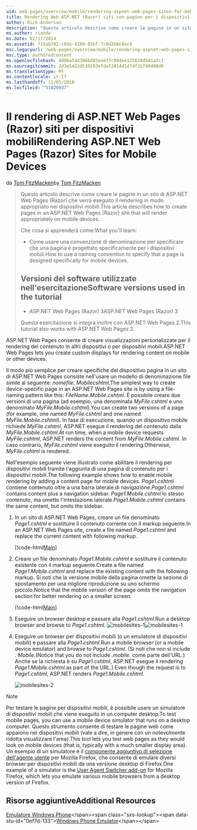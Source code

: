 ```yaml
---
uid: web-pages/overview/mobile/rendering-aspnet-web-pages-sites-for-mobile-devices
title: Rendering Web ASP.NET (Razor) siti con pagine per i dispositivi mobili | Microsoft Docs
author: Rick-Anderson
description: "Questo articolo descrive come creare le pagine in un sito di ASP.NET Web Pages (Razor) che verrà eseguito il rendering in modo appropriato nei dispositivi mobili. Contenuto dell'esercitazione: come è..."
ms.author: riande
ms.date: 02/17/2014
ms.assetid: f15ab392-c05e-4269-83bf-7c6d2b8c8ec8
msc.legacyurl: /web-pages/overview/mobile/rendering-aspnet-web-pages-sites-for-mobile-devices
msc.type: authoredcontent
ms.openlocfilehash: dd06a54d396bd85eeef7c004ee115828d541a2c1
ms.sourcegitcommit: 2d3e5422d530203efdaf2014d1d7df31f88d08d0
ms.translationtype: MT
ms.contentlocale: it-IT
ms.lasthandoff: 11/05/2018
ms.locfileid: "51020937"
---
```

<a name="rendering-aspnet-web-pages-razor-sites-for-mobile-devices"></a><span data-ttu-id="0ef7d-104">Il rendering di ASP.NET Web Pages (Razor) siti per dispositivi mobili</span><span class="sxs-lookup"><span data-stu-id="0ef7d-104">Rendering ASP.NET Web Pages (Razor) Sites for Mobile Devices</span></span>
====================
<span data-ttu-id="0ef7d-105">da [Tom FitzMacken](https://github.com/tfitzmac)</span><span class="sxs-lookup"><span data-stu-id="0ef7d-105">by [Tom FitzMacken](https://github.com/tfitzmac)</span></span>

> <span data-ttu-id="0ef7d-106">Questo articolo descrive come creare le pagine in un sito di ASP.NET Web Pages (Razor) che verrà eseguito il rendering in modo appropriato nei dispositivi mobili.</span><span class="sxs-lookup"><span data-stu-id="0ef7d-106">This article describes how to create pages in an ASP.NET Web Pages (Razor) site that will render appropriately on mobile devices.</span></span>
> 
> <span data-ttu-id="0ef7d-107">Che cosa si apprenderà come:</span><span class="sxs-lookup"><span data-stu-id="0ef7d-107">What you'll learn:</span></span>
> 
> - <span data-ttu-id="0ef7d-108">Come usare una convenzione di denominazione per specificare che una pagina è progettato specificamente per i dispositivi mobili.</span><span class="sxs-lookup"><span data-stu-id="0ef7d-108">How to use a naming convention to specify that a page is designed specifically for mobile devices.</span></span>
>   
> 
> ## <a name="software-versions-used-in-the-tutorial"></a><span data-ttu-id="0ef7d-109">Versioni del software utilizzate nell'esercitazione</span><span class="sxs-lookup"><span data-stu-id="0ef7d-109">Software versions used in the tutorial</span></span>
> 
> 
> - <span data-ttu-id="0ef7d-110">ASP.NET Web Pages (Razor) 3</span><span class="sxs-lookup"><span data-stu-id="0ef7d-110">ASP.NET Web Pages (Razor) 3</span></span>
>   
> 
> <span data-ttu-id="0ef7d-111">Questa esercitazione si integra inoltre con ASP.NET Web Pages 2.</span><span class="sxs-lookup"><span data-stu-id="0ef7d-111">This tutorial also works with ASP.NET Web Pages 2.</span></span>


<span data-ttu-id="0ef7d-112">ASP.NET Web Pages consente di creare visualizzazioni personalizzate per il rendering del contenuto in altri dispositivi o per dispositivi mobili.</span><span class="sxs-lookup"><span data-stu-id="0ef7d-112">ASP.NET Web Pages lets you create custom displays for rendering content on mobile or other devices.</span></span>

<span data-ttu-id="0ef7d-113">Il modo più semplice per creare specifiche del dispositivo pagina in un sito di ASP.NET Web Pages consiste nell'usare un modello di denominazione file simile al seguente: <em>nomefile.</em> <em>Mobile</em><em>cshtml</em>.</span><span class="sxs-lookup"><span data-stu-id="0ef7d-113">The simplest way to create device-specific page in an ASP.NET Web Pages site is by using a file-naming pattern like this: <em>FileName.</em><em>Mobile</em><em>.cshtml</em>.</span></span> <span data-ttu-id="0ef7d-114">È possibile creare due versioni di una pagina (ad esempio, una denominata <em>MyFile.cshtml</em> e uno denominato <em>MyFile.Mobile.cshtml</em>).</span><span class="sxs-lookup"><span data-stu-id="0ef7d-114">You can create two versions of a page (for example, one named <em>MyFile.cshtml</em> and one named <em>MyFile.Mobile.cshtml</em>).</span></span> <span data-ttu-id="0ef7d-115">In fase di esecuzione, quando un dispositivo mobile richiede <em>MyFile.cshtml</em>, ASP.NET esegue il rendering del contenuto dalla <em>MyFile.Mobile.cshtml</em>.</span><span class="sxs-lookup"><span data-stu-id="0ef7d-115">At run time, when a mobile device requests <em>MyFile.cshtml</em>, ASP.NET renders the content from <em>MyFile.Mobile.cshtml</em>.</span></span> <span data-ttu-id="0ef7d-116">In caso contrario, <em>MyFile.cshtml</em> viene eseguito il rendering.</span><span class="sxs-lookup"><span data-stu-id="0ef7d-116">Otherwise, <em>MyFile.cshtml</em> is rendered.</span></span>

<span data-ttu-id="0ef7d-117">Nell'esempio seguente viene illustrato come abilitare il rendering per dispositivi mobili tramite l'aggiunta di una pagina di contenuto per i dispositivi mobili.</span><span class="sxs-lookup"><span data-stu-id="0ef7d-117">The following example shows how to enable mobile rendering by adding a content page for mobile devices.</span></span> <span data-ttu-id="0ef7d-118">*Page1.cshtml* contiene contenuto oltre a una barra laterale di navigazione.</span><span class="sxs-lookup"><span data-stu-id="0ef7d-118">*Page1.cshtml* contains content plus a navigation sidebar.</span></span> <span data-ttu-id="0ef7d-119">*Page1.Mobile.cshtml* lo stesso contenuto, ma omette l'intestazione laterale.</span><span class="sxs-lookup"><span data-stu-id="0ef7d-119">*Page1.Mobile.cshtml* contains the same content, but omits the sidebar.</span></span>

1. <span data-ttu-id="0ef7d-120">In un sito di ASP.NET Web Pages, creare un file denominato *Page1.cshtml* e sostituire il contenuto corrente con il markup seguente.</span><span class="sxs-lookup"><span data-stu-id="0ef7d-120">In an ASP.NET Web Pages site, create a file named *Page1.cshtml* and replace the current content with following markup.</span></span>

    [!code-html[Main](rendering-aspnet-web-pages-sites-for-mobile-devices/samples/sample1.html)]
2. <span data-ttu-id="0ef7d-121">Creare un file denominato *Page1.Mobile.cshtml* e sostituire il contenuto esistente con il markup seguente.</span><span class="sxs-lookup"><span data-stu-id="0ef7d-121">Create a file named *Page1.Mobile.cshtml* and replace the existing content with the following markup.</span></span> <span data-ttu-id="0ef7d-122">Si noti che la versione mobile della pagina omette la sezione di spostamento per una migliore riproduzione su uno schermo piccolo.</span><span class="sxs-lookup"><span data-stu-id="0ef7d-122">Notice that the mobile version of the page omits the navigation section for better rendering on a smaller screen.</span></span>

    [!code-html[Main](rendering-aspnet-web-pages-sites-for-mobile-devices/samples/sample2.html)]
3. <span data-ttu-id="0ef7d-123">Eseguire un browser desktop e passare alla *Page1.cshtml*.</span><span class="sxs-lookup"><span data-stu-id="0ef7d-123">Run a desktop browser and browse to *Page1.cshtml*.</span></span> <span data-ttu-id="0ef7d-124">![mobilesites-1](rendering-aspnet-web-pages-sites-for-mobile-devices/_static/image1.png)</span><span class="sxs-lookup"><span data-stu-id="0ef7d-124">![mobilesites-1](rendering-aspnet-web-pages-sites-for-mobile-devices/_static/image1.png)</span></span>
4. <span data-ttu-id="0ef7d-125">Eseguire un browser per dispositivi mobili (o un emulatore di dispositivi mobili) e passare alla *Page1.cshtml*.</span><span class="sxs-lookup"><span data-stu-id="0ef7d-125">Run a mobile browser (or a mobile device emulator) and browse to *Page1.cshtml*.</span></span> <span data-ttu-id="0ef7d-126">(Si noti che non si include *. Mobile.*</span><span class="sxs-lookup"><span data-stu-id="0ef7d-126">(Notice that you do not include *.mobile.*</span></span> <span data-ttu-id="0ef7d-127">come parte dell'URL.) Anche se la richiesta è su *Page1.cshtml*, ASP.NET esegue il rendering *Page1.Mobile.cshtml*.</span><span class="sxs-lookup"><span data-stu-id="0ef7d-127">as part of the URL.) Even though the request is to *Page1.cshtml*, ASP.NET renders *Page1.Mobile.cshtml*.</span></span>

    ![mobilesites-2](rendering-aspnet-web-pages-sites-for-mobile-devices/_static/image2.png)

> [!NOTE]
> <span data-ttu-id="0ef7d-129">Per testare le pagine per dispositivi mobili, è possibile usare un simulatore di dispositivi mobili che viene eseguito in un computer desktop.</span><span class="sxs-lookup"><span data-stu-id="0ef7d-129">To test mobile pages, you can use a mobile device simulator that runs on a desktop computer.</span></span> <span data-ttu-id="0ef7d-130">Questo strumento consente di testare le pagine web come appaiono nei dispositivi mobili (vale a dire, in genere con un notevolmente ridotta visualizzare l'area).</span><span class="sxs-lookup"><span data-stu-id="0ef7d-130">This tool lets you test web pages as they would look on mobile devices (that is, typically with a much smaller display area).</span></span> <span data-ttu-id="0ef7d-131">Un esempio di un simulatore è il [componente aggiuntivo di selezione dell'agente utente](http://addons.mozilla.org/firefox/addon/user-agent-switcher/) per Mozilla Firefox, che consente di emulare diversi browser per dispositivi mobili da una versione desktop di Firefox.</span><span class="sxs-lookup"><span data-stu-id="0ef7d-131">One example of a simulator is the [User Agent Switcher add-on](http://addons.mozilla.org/firefox/addon/user-agent-switcher/) for Mozilla Firefox, which lets you emulate various mobile browsers from a desktop version of Firefox.</span></span>


<a id="Additional_Resources"></a>
## <a name="additional-resources"></a><span data-ttu-id="0ef7d-132">Risorse aggiuntive</span><span class="sxs-lookup"><span data-stu-id="0ef7d-132">Additional Resources</span></span>


<span data-ttu-id="0ef7d-133">[Emulatore Windows Phone](https://msdn.microsoft.com/library/ff402563(v=VS.92).aspx)</span><span class="sxs-lookup"><span data-stu-id="0ef7d-133">[Windows Phone Emulator](https://msdn.microsoft.com/library/ff402563(v=VS.92).aspx)</span></span>
